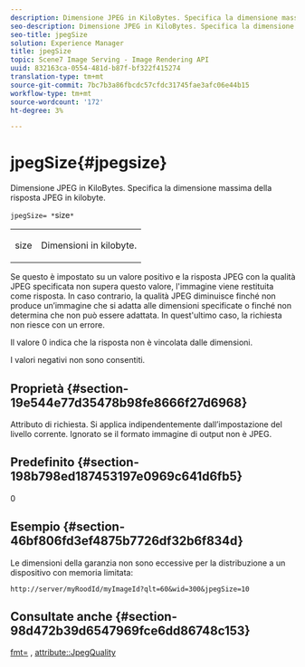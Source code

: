 ```yaml
---
description: Dimensione JPEG in KiloBytes. Specifica la dimensione massima della risposta JPEG in kilobyte.
seo-description: Dimensione JPEG in KiloBytes. Specifica la dimensione massima della risposta JPEG in kilobyte.
seo-title: jpegSize
solution: Experience Manager
title: jpegSize
topic: Scene7 Image Serving - Image Rendering API
uuid: 832163ca-0554-481d-b87f-bf322f415274
translation-type: tm+mt
source-git-commit: 7bc7b3a86fbcdc57cfdc31745fae3afc06e44b15
workflow-type: tm+mt
source-wordcount: '172'
ht-degree: 3%

---
```



# jpegSize{#jpegsize}

Dimensione JPEG in KiloBytes. Specifica la dimensione massima della risposta JPEG in kilobyte.

`jpegSize= *`size`*`

<table id="simpletable_EC2A8D8B65854B45B9CB184DA1069355"> 
 <tr class="strow"> 
  <td class="stentry"> <p><span class="codeph"> <span class="varname"> size</span></span> </p> </td> 
  <td class="stentry"> <p>Dimensioni in kilobyte. </p></td> 
 </tr> 
</table>

Se questo è impostato su un valore positivo e la risposta JPEG con la qualità JPEG specificata non supera questo valore, l&#39;immagine viene restituita come risposta. In caso contrario, la qualità JPEG diminuisce finché non produce un’immagine che si adatta alle dimensioni specificate o finché non determina che non può essere adattata. In quest&#39;ultimo caso, la richiesta non riesce con un errore.

Il valore 0 indica che la risposta non è vincolata dalle dimensioni.

I valori negativi non sono consentiti.

## Proprietà {#section-19e544e77d35478b98fe8666f27d6968}

Attributo di richiesta. Si applica indipendentemente dall’impostazione del livello corrente. Ignorato se il formato immagine di output non è JPEG.

## Predefinito {#section-198b798ed187453197e0969c641d6fb5}

0

## Esempio {#section-46bf806fd3ef4875b7726df32b6f834d}

Le dimensioni della garanzia non sono eccessive per la distribuzione a un dispositivo con memoria limitata:

`http://server/myRoodId/myImageId?qlt=60&wid=300&jpegSize=10`

## Consultate anche {#section-98d472b39d6547969fce6dd86748c153}

[fmt=](../../../../../is-api/http-ref/image-serving-api-ref/c-http-protocol-reference/c-command-reference/r-is-http-fmt.md#reference-cdf10043423b45ba9fe15157fb3ae37a) ,  [attribute::JpegQuality](../../../../../is-api/image-catalog/image-serving-api-ref/c-image-catalog-reference/c-attributes-reference/r-jpegquality.md#reference-4a879e7c46024c8a898a9fd226f9eb09)
